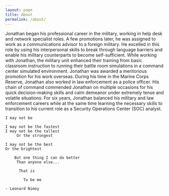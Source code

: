 ```yaml
---
layout: page
title: About
permalink: /about/
---
```


Jonathan began his professional career in the military, working in help desk and network specialist roles. A few promotions later, he was assigned to work as a communications advisor to a foreign military. He excelled in this role by using his interpersonal skills to break through language barriers and enable his military counterparts to become self-sufficient. While working with Jonathan, the military unit enhanced their training from basic classroom instruction to running their battle room simulations in a command center simulated environment. Jonathan was awarded a meritorious promotion for his work overseas. During his time in the Marine Corps Reserve, Jonathan also worked in law enforcement as a police officer. His chain of command commended Jonathan on multiple occasions for his quick decision-making skills and calm demeanor under extremely tense and volatile situations. For six years, Jonathan balanced his military and law enforcement careers while at the same time learning the necessary skills to transition to his current role as a Security Operations Center (SOC) analyst.

```
I may not be

I may not be the fastest
I may not be the tallest
     Or the strongest

I may not be the best
Or the brightest

    But one thing I can do better
     Than anyone else...

      That is

        To be me

- Leonard Nimoy
```
